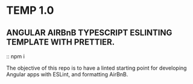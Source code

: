 # TEMP 1.0

## ANGULAR AIRBnB TYPESCRIPT ESLINTING TEMPLATE WITH PRETTIER.

:: npm i

  
    
      
The objective of this repo is to have a linted starting point
for developing Angular apps with ESLint, and formatting AirBnB.